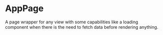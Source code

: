 # AppPage

A page wrapper for any view with some capabilities like a loading component when there is the need to fetch data before rendering anything.
